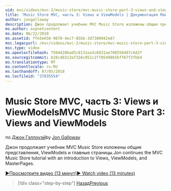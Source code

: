 ```yaml
---
uid: mvc/videos/mvc-2/music-store/mvc-music-store-part-3-views-and-viewmodels
title: 'Music Store MVC, часть 3: Views и ViewModels | Документация Майкрософт'
author: jongalloway
description: Джон продолжает учебник MVC Music Store изложены общие представления, ViewModels и главные страницы.
ms.author: aspnetcontent
ms.date: 06/22/2010
ms.assetid: ffe5e656-9078-4ec7-85bb-3d7300942e87
msc.legacyurl: /mvc/videos/mvc-2/music-store/mvc-music-store-part-3-views-and-viewmodels
msc.type: video
ms.openlocfilehash: 7504420bad5c8131ea3c6831ae786558d87c6d2f
ms.sourcegitcommit: b28cd0313af316c051c2ff8549865bff67f2fbb4
ms.translationtype: MT
ms.contentlocale: ru-RU
ms.lasthandoff: 07/05/2018
ms.locfileid: "37835554"
---
```

<a name="mvc-music-store-part-3-views-and-viewmodels"></a><span data-ttu-id="1bb49-103">Music Store MVC, часть 3: Views и ViewModels</span><span class="sxs-lookup"><span data-stu-id="1bb49-103">MVC Music Store Part 3: Views and ViewModels</span></span>
====================
<span data-ttu-id="1bb49-104">по [Джон Гэллоуэй](https://github.com/jongalloway)</span><span class="sxs-lookup"><span data-stu-id="1bb49-104">by [Jon Galloway](https://github.com/jongalloway)</span></span>

<span data-ttu-id="1bb49-105">Джон продолжает учебник MVC Music Store изложены общие представления, ViewModels и главные страницы.</span><span class="sxs-lookup"><span data-stu-id="1bb49-105">Jon continues the MVC Music Store tutorial with an introduction to Views, ViewModels, and MasterPages.</span></span>

[<span data-ttu-id="1bb49-106">&#9654;Просмотрите видео (13 минут)</span><span class="sxs-lookup"><span data-stu-id="1bb49-106">&#9654; Watch video (13 minutes)</span></span>](https://channel9.msdn.com/Blogs/ASP-NET-Site-Videos/mvc-music-store-part-3-views-and-viewmodels)

> [!div class="step-by-step"]
> [<span data-ttu-id="1bb49-107">Назад</span><span class="sxs-lookup"><span data-stu-id="1bb49-107">Previous</span></span>](mvc-music-store-part-2-controllers.md)
